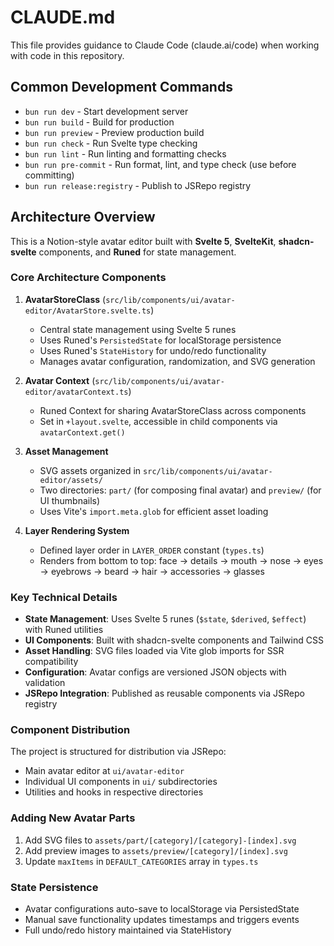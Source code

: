 # CLAUDE.md

This file provides guidance to Claude Code (claude.ai/code) when working with code in this repository.

## Common Development Commands

- `bun run dev` - Start development server
- `bun run build` - Build for production
- `bun run preview` - Preview production build
- `bun run check` - Run Svelte type checking
- `bun run lint` - Run linting and formatting checks
- `bun run pre-commit` - Run format, lint, and type check (use before committing)
- `bun run release:registry` - Publish to JSRepo registry

## Architecture Overview

This is a Notion-style avatar editor built with **Svelte 5**, **SvelteKit**, **shadcn-svelte** components, and **Runed** for state management.

### Core Architecture Components

1. **AvatarStoreClass** (`src/lib/components/ui/avatar-editor/AvatarStore.svelte.ts`)

   - Central state management using Svelte 5 runes
   - Uses Runed's `PersistedState` for localStorage persistence
   - Uses Runed's `StateHistory` for undo/redo functionality
   - Manages avatar configuration, randomization, and SVG generation

2. **Avatar Context** (`src/lib/components/ui/avatar-editor/avatarContext.ts`)

   - Runed Context for sharing AvatarStoreClass across components
   - Set in `+layout.svelte`, accessible in child components via `avatarContext.get()`

3. **Asset Management**

   - SVG assets organized in `src/lib/components/ui/avatar-editor/assets/`
   - Two directories: `part/` (for composing final avatar) and `preview/` (for UI thumbnails)
   - Uses Vite's `import.meta.glob` for efficient asset loading

4. **Layer Rendering System**
   - Defined layer order in `LAYER_ORDER` constant (`types.ts`)
   - Renders from bottom to top: face → details → mouth → nose → eyes → eyebrows → beard → hair → accessories → glasses

### Key Technical Details

- **State Management**: Uses Svelte 5 runes (`$state`, `$derived`, `$effect`) with Runed utilities
- **UI Components**: Built with shadcn-svelte components and Tailwind CSS
- **Asset Handling**: SVG files loaded via Vite glob imports for SSR compatibility
- **Configuration**: Avatar configs are versioned JSON objects with validation
- **JSRepo Integration**: Published as reusable components via JSRepo registry

### Component Distribution

The project is structured for distribution via JSRepo:

- Main avatar editor at `ui/avatar-editor`
- Individual UI components in `ui/` subdirectories
- Utilities and hooks in respective directories

### Adding New Avatar Parts

1. Add SVG files to `assets/part/[category]/[category]-[index].svg`
2. Add preview images to `assets/preview/[category]/[index].svg`
3. Update `maxItems` in `DEFAULT_CATEGORIES` array in `types.ts`

### State Persistence

- Avatar configurations auto-save to localStorage via PersistedState
- Manual save functionality updates timestamps and triggers events
- Full undo/redo history maintained via StateHistory
